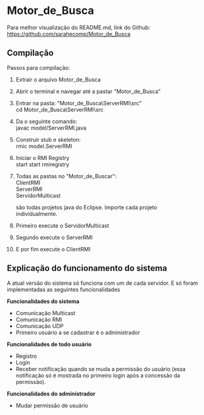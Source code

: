 # Motor_de_Busca

Para melhor visualização do README.md, link do Github:</br>
https://github.com/sarahecomp/Motor_de_Busca

## Compilação 
Passos para compilação:

1. Extrair o arquivo Motor_de_Busca
2. Abrir o terminal e navegar até a pastar "Motor_de_Busca"
3. Entrar na pasta: "Motor_de_Busca\ServerRMI\src"</br>
	 cd Motor_de_Busca\ServerRMI\src
4. Da o seguinte comando: </br>
	javac model/ServerRMI.java
5. Construir stub e skeleton: </br>
	rmic model.ServerRMI
6. Iniciar o RMI Registry </br>
	start start rmiregistry
7. Todas as pastas no "Motor_de_Buscar":</br>
	ClientRMI</br>
	ServerRMI</br>
	ServidorMulticast</br>

	são todas projetos java do Eclipse. Importe cada projeto individualmente.

8. Primeiro execute o ServidorMulticast
9. Segundo execute o ServerRMI
10. E por fim  execute o ClientRMI

## Explicação do funcionamento do sistema

 A atual versão do sistema só funciona com um de cada servidor. E só foram implementadas as seguintes funcionalidades

 <b> Funcionalidades do sistema </b>
 * Comunicação Multicast
 * Comunicação RMI
 * Comunicação UDP
 * Primeiro usuário a se cadastrar é o administrador

 <b> Funcionalidades de todo usuário</b>
 * Registro
 * Login
 * Receber notificação quando se muda a permissão do usuário (essa notificação só é mostrada no primeiro login após a concessão da permissão).

 <b> Funcionalidades do administrador </b>
 * Mudar permissão de usuário





